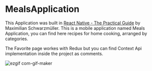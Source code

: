 # MealsApplication

This Application was built in [React Native - The Practical Guide](https://www.udemy.com/course/react-native-the-practical-guide/) by Maximilian Schwarzmüller.
This is a mobile application named Meals Application, you can find here recipes for home cooking, arranged by categories.

The Favorite page workes with Redux but you can find Context Api implementation inside the project as comments.


![ezgif com-gif-maker](https://user-images.githubusercontent.com/88097271/184447797-d3a504c2-1e6d-4dc1-b135-e07b38ee2fac.gif)
